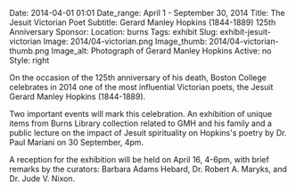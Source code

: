 Date: 2014-04-01 01:01 
Date_range: April 1 - September 30, 2014
Title: The Jesuit Victorian Poet
Subtitle: Gerard Manley Hopkins (1844-1889) 125th Anniversary
Sponsor: 
Location: burns
Tags: exhibit
Slug: exhibit-jesuit-victorian
Image: 2014/04-victorian.png
Image_thumb: 2014/04-victorian-thumb.png
Image_alt: Photograph of Gerard Manley Hopkins
Active: no
Style: right

On the occasion of the 125th anniversary of his death, Boston College celebrates in 2014 one of the most influential Victorian poets, the Jesuit Gerard Manley Hopkins (1844-1889).

Two important events will mark this celebration. An exhibition of unique items from Burns Library collection related to GMH and his family and a public lecture on the impact of Jesuit spirituality on Hopkins's poetry by Dr. Paul Mariani on 30 September, 4pm. 

A reception for the exhibition will be held on April 16, 4-6pm, with brief remarks by the curators: Barbara Adams Hebard, Dr. Robert A. Maryks, and Dr. Jude V. Nixon.


<!--

Active:
    Yes (will appear on Exhibit's homepage)
    No (will not appear on Exhibit's homepage, but will appear in archives)

Gallery locations: 
    Burns Library (burns)
    Theology and Ministry Library (tml)
    O'Neill Level One (lvl1)
    O'Neill Level Three (lvl3)
    O'Neill Reading Room (reading)
    O'Neill Reading Room Back Wall (backwall)
    O'Neill Lobby (lobby)
    History Dept, Stokes Hall (stokes)
    Bapst Exhibits (bapsts)
    Archived Bapst Exhibits (bapstsarchive)
  
Need spaces for:

  Virtual Exhibits (virtual)
  Tip O'Neill (tiponeill)

Style:
    Poster on left, text on right (default)
    Poster on right, text on left (right)
    Poster large, centered above text (middle_top)
    Poster large, centered below text (middle_down)

-->


